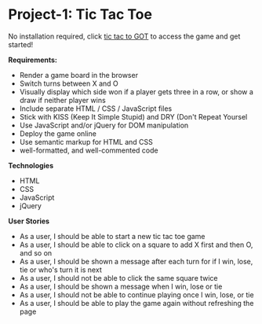 # Project-1: Tic Tac Toe

No installation required, click [tic tac to GOT](https://eman-sh.github.io/Project-1-Tic-Tac-Toe/) to access the game and get started!

**Requirements:**
* Render a game board in the browser
* Switch turns between X and O 
* Visually display which side won if a player gets three in a row, or show a draw if neither player wins
* Include separate HTML / CSS / JavaScript files
* Stick with KISS (Keep It Simple Stupid) and DRY (Don't Repeat Yoursel
* Use JavaScript and/or jQuery for DOM manipulation
* Deploy the game online
* Use semantic markup for HTML and CSS
* well-formatted, and well-commented code

**Technologies** 
* HTML
* CSS
* JavaScript
* jQuery

**User Stories** 
* As a user, I should be able to start a new tic tac toe game
* As a user, I should be able to click on a square to add X first and then O, and so on
* As a user, I should be shown a message after each turn for if I win, lose, tie or who's turn it is next
* As a user, I should not be able to click the same square twice
* As a user, I should be shown a message when I win, lose or tie
* As a user, I should not be able to continue playing once I win, lose, or tie
* As a user, I should be able to play the game again without refreshing the page
